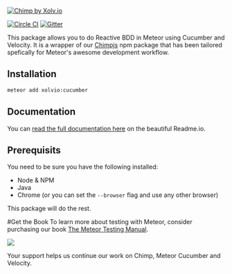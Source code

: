 [![Chimp by Xolv.io](https://raw.githubusercontent.com/xolvio/chimp/master/header.png)](http://chimpjs.com)

[![Circle CI](https://circleci.com/gh/xolvio/chimp.svg?style=svg)](https://circleci.com/gh/xolvio/chimp) [![Gitter](https://badges.gitter.im/Join%20Chat.svg)](https://gitter.im/xolvio/chimp?utm_source=badge&utm_medium=badge&utm_campaign=pr-badge)

This package allows you to do Reactive BDD in Meteor using Cucumber and Velocity. It is a wrapper of our [Chimpjs](http://chimpjs.com) npm package that has been tailored spefically for Meteor's awesome development workflow.

## Installation
```sh
meteor add xolvio:cucumber
```

## Documentation
You can [read the full documentation here](http://chimp.readme.io/docs/meteor-cucumber) on the beautiful Readme.io.

## Prerequisits
You need to be sure you have the following installed:

* Node & NPM
* Java
* Chrome (or you can set the `--browser` flag and use any other browser)

This package will do the rest.

#Get the Book
To learn more about testing with Meteor, consider purchasing our book [The Meteor Testing Manual](http://www.meteortesting.com/?utm_source=Cucumber&utm_medium=banner&utm_campaign=Cucumber).

[![](http://www.meteortesting.com/img/tmtm.gif)](http://www.meteortesting.com/?utm_source=Cucumber&utm_medium=banner&utm_campaign=Cucumber)

Your support helps us continue our work on Chimp, Meteor Cucumber and Velocity.
